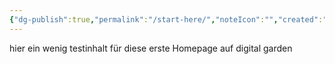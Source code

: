 ```yaml
---
{"dg-publish":true,"permalink":"/start-here/","noteIcon":"","created":"2023-12-15T08:24:57.819+01:00","updated":"2023-12-15T10:07:56.291+01:00"}
---
```




hier ein wenig testinhalt für diese erste Homepage auf digital garden